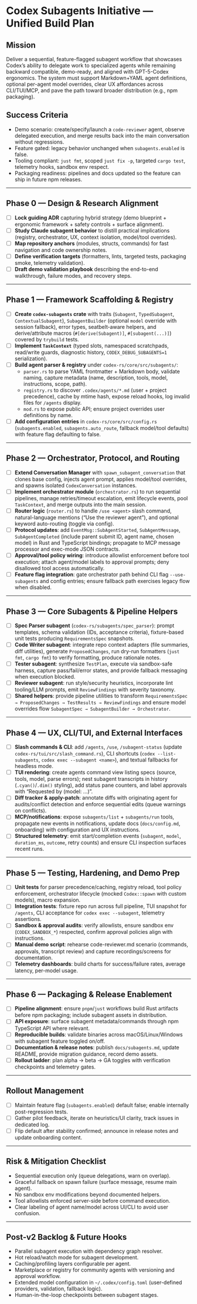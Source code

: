 # Codex Subagents Initiative — Unified Build Plan

## Mission
Deliver a sequential, feature-flagged subagent workflow that showcases Codex’s ability to delegate work to specialized agents while remaining backward compatible, demo-ready, and aligned with GPT-5-Codex ergonomics. The system must support Markdown+YAML agent definitions, optional per-agent model overrides, clear UX affordances across CLI/TUI/MCP, and pave the path toward broader distribution (e.g., npm packaging).

## Success Criteria
- Demo scenario: create/specify/launch a `code-reviewer` agent, observe delegated execution, and merge results back into the main conversation without regressions.
- Feature gated: legacy behavior unchanged when `subagents.enabled` is false.
- Tooling compliant: `just fmt`, scoped `just fix -p`, targeted `cargo test`, telemetry hooks, sandbox env respect.
- Packaging readiness: pipelines and docs updated so the feature can ship in future npm releases.

---

## Phase 0 — Design & Research Alignment
- [ ] **Lock guiding ADR** capturing hybrid strategy (demo blueprint + ergonomic framework + safety controls + surface alignment).
- [ ] **Study Claude subagent behavior** to distill practical implications (registry, orchestrator, UX, context isolation, model/tool overrides).
- [ ] **Map repository anchors** (modules, structs, commands) for fast navigation and code ownership notes.
- [ ] **Define verification targets** (formatters, lints, targeted tests, packaging smoke, telemetry validation).
- [ ] **Draft demo validation playbook** describing the end-to-end walkthrough, failure modes, and recovery steps.

---

## Phase 1 — Framework Scaffolding & Registry
- [ ] **Create `codex-subagents` crate** with traits (`Subagent`, `TypedSubagent`, `ContextualSubagent`), `SubagentBuilder` (optional `model` override with session fallback), error types, seatbelt-aware helpers, and derive/attribute macros (`#[derive(Subagent)]`, `#[subagent(...)]`) covered by `trybuild` tests.
- [ ] **Implement `TaskContext`** (typed slots, namespaced scratchpads, read/write guards, diagnostic history, `CODEX_DEBUG_SUBAGENTS=1` serialization).
- [ ] **Build agent parser & registry** under `codex-rs/core/src/subagents/`:
  - `parser.rs` to parse YAML frontmatter + Markdown body, validate naming, capture metadata (name, description, tools, model, instructions, scope, path).
  - `registry.rs` to discover `.codex/agents/*.md` (user + project precedence), cache by mtime hash, expose reload hooks, log invalid files for `/agents` display.
  - `mod.rs` to expose public API; ensure project overrides user definitions by name.
- [ ] **Add configuration entries** in `codex-rs/core/src/config.rs` (`subagents.enabled`, `subagents.auto_route`, fallback model/tool defaults) with feature flag defaulting to false.

---

## Phase 2 — Orchestrator, Protocol, and Routing
- [ ] **Extend Conversation Manager** with `spawn_subagent_conversation` that clones base config, injects agent prompt, applies model/tool overrides, and spawns isolated `CodexConversation` instances.
- [ ] **Implement orchestrator module** (`orchestrator.rs`) to run sequential pipelines, manage retries/timeout escalation, emit lifecycle events, pool `TaskContext`, and merge outputs into the main session.
- [ ] **Router logic** (`router.rs`) to handle `/use <agent>` slash command, natural-language mentions (“Use the reviewer agent”), and optional keyword auto-routing (toggle via config).
- [ ] **Protocol updates**: add `EventMsg::SubAgentStarted`, `SubAgentMessage`, `SubAgentCompleted` (include parent submit ID, agent name, chosen model) in Rust and TypeScript bindings; propagate to MCP message processor and exec-mode JSON contracts.
- [ ] **Approval/tool policy wiring**: introduce allowlist enforcement before tool execution; attach agent/model labels to approval prompts; deny disallowed tool access automatically.
- [ ] **Feature flag integration**: gate orchestrator path behind CLI flag `--use-subagents` and config entries; ensure fallback path exercises legacy flow when disabled.

---

## Phase 3 — Core Subagents & Pipeline Helpers
- [ ] **Spec Parser subagent** (`codex-rs/subagents/spec_parser`): prompt templates, schema validation (IDs, acceptance criteria), fixture-based unit tests producing `RequirementsSpec` snapshots.
- [ ] **Code Writer subagent**: integrate repo context adapters (file summaries, diff utilities), generate `ProposedChanges`, run dry-run formatters (`just fmt`, `cargo fmt`) to verify formatting, produce rationale notes.
- [ ] **Tester subagent**: synthesize `TestPlan`, execute via sandbox-safe harness, capture pass/fail/error states, and provide fallback messaging when execution blocked.
- [ ] **Reviewer subagent**: run style/security heuristics, incorporate lint tooling/LLM prompts, emit `ReviewFindings` with severity taxonomy.
- [ ] **Shared helpers**: provide pipeline utilities to transform `RequirementsSpec → ProposedChanges → TestResults → ReviewFindings` and ensure model overrides flow `SubagentSpec → SubagentBuilder → Orchestrator`.

---

## Phase 4 — UX, CLI/TUI, and External Interfaces
- [ ] **Slash commands & CLI**: add `/agents`, `/use`, `/subagent-status` (update `codex-rs/tui/src/slash_command.rs`), CLI shortcuts (`codex --list-subagents`, `codex exec --subagent <name>`), and textual fallbacks for headless mode.
- [ ] **TUI rendering**: create agents command view listing specs (source, tools, model, parse errors); nest subagent transcripts in history (`.cyan()`/`.dim()` styling), add status pane counters, and label approvals with “Requested by <agent> (model: …)”.
- [ ] **Diff tracker & apply-patch**: annotate diffs with originating agent for audits/conflict detection and enforce sequential edits (queue warnings on conflicts).
- [ ] **MCP/notifications**: expose `subagents/list` + `subagents/run` tools, propagate new events in notifications, update docs (`docs/config.md`, onboarding) with configuration and UX instructions.
- [ ] **Structured telemetry**: emit start/completion events (`subagent`, `model`, `duration_ms`, `outcome`, retry counts) and ensure CLI inspection surfaces recent runs.

---

## Phase 5 — Testing, Hardening, and Demo Prep
- [ ] **Unit tests** for parser precedence/caching, registry reload, tool policy enforcement, orchestrator lifecycle (mocked `Codex::spawn` with custom models), macro expansion.
- [ ] **Integration tests**: fixture repo run across full pipeline, TUI snapshot for `/agents`, CLI acceptance for `codex exec --subagent`, telemetry assertions.
- [ ] **Sandbox & approval audits**: verify allowlists, ensure sandbox env (`CODEX_SANDBOX_*`) respected, confirm approval policies align with instructions.
- [ ] **Manual demo script**: rehearse code-reviewer.md scenario (commands, approvals, transcript review) and capture recordings/screens for documentation.
- [ ] **Telemetry dashboards**: build charts for success/failure rates, average latency, per-model usage.

---

## Phase 6 — Packaging & Release Enablement
- [ ] **Pipeline alignment**: ensure `pnpm`/`just` workflows build Rust artifacts before npm packaging; include subagent assets in distribution.
- [ ] **API exposure**: surface subagent metadata/commands through npm TypeScript API where relevant.
- [ ] **Reproducible builds**: validate binaries across macOS/Linux/Windows with subagent feature toggled on/off.
- [ ] **Documentation & release notes**: publish `docs/subagents.md`, update README, provide migration guidance, record demo assets.
- [ ] **Rollout ladder**: plan alpha → beta → GA toggles with verification checkpoints and telemetry gates.

---

## Rollout Management
- [ ] Maintain feature flag (`subagents.enabled`) default false; enable internally post-regression tests.
- [ ] Gather pilot feedback, iterate on heuristics/UI clarity, track issues in dedicated log.
- [ ] Flip default after stability confirmed; announce in release notes and update onboarding content.

---

## Risk & Mitigation Checklist
- Sequential execution only (queue delegations, warn on overlap).
- Graceful fallback on spawn failure (surface message, resume main agent).
- No sandbox env modifications beyond documented helpers.
- Tool allowlists enforced server-side before command execution.
- Clear labeling of agent name/model across UI/CLI to avoid user confusion.

---

## Post-v2 Backlog & Future Hooks
- Parallel subagent execution with dependency graph resolver.
- Hot reload/watch mode for subagent development.
- Caching/profiling layers configurable per agent.
- Marketplace or registry for community agents with versioning and approval workflow.
- Extended model configuration in `~/.codex/config.toml` (user-defined providers, validation, fallback logic).
- Human-in-the-loop checkpoints between subagent stages.

